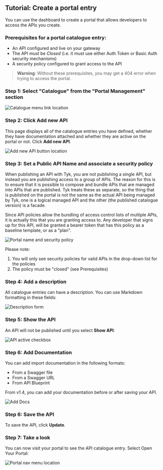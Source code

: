## Tutorial: Create a portal entry

You can use the dashboard to create a portal that allows developers to access the APIs you create.

### Prerequisites for a portal catalogue entry:

*   An API configured and live on your gateway
*   The API must be *Closed* (i.e. it must use either Auth Token or Basic Auth security mechanisms)
*   A security policy configured to grant access to the API

> **Warning**: Without these prerequisites, you may get a 404 error when trying to access the portal.

### Step 1: Select "Catalogue" from the "Portal Management" section

![Catalogue menu link location][1]

### Step 2: Click Add new API

This page displays all of the catalogue entries you have defined, whether they have documentation attached and whether they are active on the portal or not. Click **Add new API**.

![Add new API button location][2]

### Step 3: Set a Public API Name and associate a security policy

When publishing an API with Tyk, you are not publishing a single API, but instead you are publishing access to a group of APIs. The reason for this is to ensure that it is possible to compose and bundle APIs that are managed into APIs that are published. Tyk treats these as separate, so the thing that is published on the portal is not the same as the actual API being managed by Tyk, one is a logical managed API and the other (the published catalogue version) is a facade.

Since API policies allow the bundling of access control lists of multiple APIs, it is actually this that you are granting access to. Any developer that signs up for this API, will be granted a bearer token that has this policy as a baseline template, or as a "plan".

![Portal name and security policy][3]

Please note:

1.  You will only see security policies for valid APIs in the drop-down list for the policies
2.  The policy must be "closed" (see Prerequisites)

### Step 4: Add a description

All catalogue entries can have a description. You can use Markdown formatting in these fields:

![Description form][4]

### Step 5: Show the API

An API will not be published until you select **Show API**:

![API active checkbox][5]

### Step 6: Add Documentation
You can add import documentation in the following formats:
* From a Swagger file
* From a Swagger URL
* From API Blueprint

From v1.4, you can add your documentation before or after saving your API.

![Add Docs][8]

### Step 6: Save the API

To save the API, click **Update**.

### Step 7: Take a look

You can now visit your portal to see the API catalogue entry. Select Open Your Portal:

![Portal nav menu location][7]

[1]: /docs/img/dashboard/portal-management/nav_catalogue_new.png
[2]: /docs/img/dashboard/portal-management/add_api_cat_button_new.png
[3]: /docs/img/dashboard/portal-management/portalPolicy.png
[4]: /docs/img/dashboard/portal-management/portalDescription.png
[5]: /docs/img/dashboard/portal-management/show_api_cat_new.png
[6]: /docs/img/dashboard/portal-management/saveAPI.png
[7]: /docs/img/dashboard/portal-management/visitPortal.png
[8]: /docs/img/dashboard/portal-management/cat_add_docs_new.png
